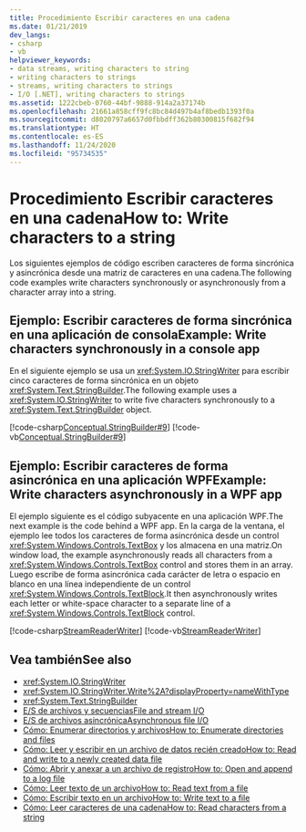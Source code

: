 ```yaml
---
title: Procedimiento Escribir caracteres en una cadena
ms.date: 01/21/2019
dev_langs:
- csharp
- vb
helpviewer_keywords:
- data streams, writing characters to string
- writing characters to strings
- streams, writing characters to strings
- I/O [.NET], writing characters to strings
ms.assetid: 1222cbeb-0760-44bf-9888-914a2a37174b
ms.openlocfilehash: 21661a858cff9fc8bc84d497b4af8bedb1393f0a
ms.sourcegitcommit: d8020797a6657d0fbbdff362b80300815f682f94
ms.translationtype: HT
ms.contentlocale: es-ES
ms.lasthandoff: 11/24/2020
ms.locfileid: "95734535"
---
```

# <a name="how-to-write-characters-to-a-string"></a><span data-ttu-id="0d507-102">Procedimiento Escribir caracteres en una cadena</span><span class="sxs-lookup"><span data-stu-id="0d507-102">How to: Write characters to a string</span></span>

<span data-ttu-id="0d507-103">Los siguientes ejemplos de código escriben caracteres de forma sincrónica y asincrónica desde una matriz de caracteres en una cadena.</span><span class="sxs-lookup"><span data-stu-id="0d507-103">The following code examples write characters synchronously or asynchronously from a character array into a string.</span></span>  
  
## <a name="example-write-characters-synchronously-in-a-console-app"></a><span data-ttu-id="0d507-104">Ejemplo: Escribir caracteres de forma sincrónica en una aplicación de consola</span><span class="sxs-lookup"><span data-stu-id="0d507-104">Example: Write characters synchronously in a console app</span></span>  

 <span data-ttu-id="0d507-105">En el siguiente ejemplo se usa un <xref:System.IO.StringWriter> para escribir cinco caracteres de forma sincrónica en un objeto <xref:System.Text.StringBuilder>.</span><span class="sxs-lookup"><span data-stu-id="0d507-105">The following example uses a <xref:System.IO.StringWriter> to write five characters synchronously to a <xref:System.Text.StringBuilder> object.</span></span>
  
 [!code-csharp[Conceptual.StringBuilder#9](../../../samples/snippets/csharp/VS_Snippets_CLR/Conceptual.StringBuilder/cs/example2.cs#9)]
 [!code-vb[Conceptual.StringBuilder#9](../../../samples/snippets/visualbasic/VS_Snippets_CLR/Conceptual.StringBuilder/vb/example2.vb#9)]  
  
## <a name="example-write-characters-asynchronously-in-a-wpf-app"></a><span data-ttu-id="0d507-106">Ejemplo: Escribir caracteres de forma asincrónica en una aplicación WPF</span><span class="sxs-lookup"><span data-stu-id="0d507-106">Example: Write characters asynchronously in a WPF app</span></span>

 <span data-ttu-id="0d507-107">El ejemplo siguiente es el código subyacente en una aplicación WPF.</span><span class="sxs-lookup"><span data-stu-id="0d507-107">The next example is the code behind a WPF app.</span></span> <span data-ttu-id="0d507-108">En la carga de la ventana, el ejemplo lee todos los caracteres de forma asincrónica desde un control <xref:System.Windows.Controls.TextBox> y los almacena en una matriz.</span><span class="sxs-lookup"><span data-stu-id="0d507-108">On window load, the example asynchronously reads all characters from a <xref:System.Windows.Controls.TextBox> control and stores them in an array.</span></span> <span data-ttu-id="0d507-109">Luego escribe de forma asincrónica cada carácter de letra o espacio en blanco en una línea independiente de un control <xref:System.Windows.Controls.TextBlock>.</span><span class="sxs-lookup"><span data-stu-id="0d507-109">It then asynchronously writes each letter or white-space character to a separate line of a <xref:System.Windows.Controls.TextBlock> control.</span></span>  
  
 [!code-csharp[StreamReaderWriter](../../../samples/snippets/csharp/VS_Snippets_Wpf/StringReaderWriter/MainWindow.xaml.cs)]
 [!code-vb[StreamReaderWriter](../../../samples/snippets/visualbasic/VS_Snippets_Wpf/StringReaderWriter/MainWindow.xaml.vb)]  
  
## <a name="see-also"></a><span data-ttu-id="0d507-110">Vea también</span><span class="sxs-lookup"><span data-stu-id="0d507-110">See also</span></span>

- <xref:System.IO.StringWriter>  
- <xref:System.IO.StringWriter.Write%2A?displayProperty=nameWithType>  
- <xref:System.Text.StringBuilder>  
- [<span data-ttu-id="0d507-111">E/S de archivos y secuencias</span><span class="sxs-lookup"><span data-stu-id="0d507-111">File and stream I/O</span></span>](index.md)  
- [<span data-ttu-id="0d507-112">E/S de archivos asincrónica</span><span class="sxs-lookup"><span data-stu-id="0d507-112">Asynchronous file I/O</span></span>](asynchronous-file-i-o.md)  
- [<span data-ttu-id="0d507-113">Cómo: Enumerar directorios y archivos</span><span class="sxs-lookup"><span data-stu-id="0d507-113">How to: Enumerate directories and files</span></span>](how-to-enumerate-directories-and-files.md)  
- [<span data-ttu-id="0d507-114">Cómo: Leer y escribir en un archivo de datos recién creado</span><span class="sxs-lookup"><span data-stu-id="0d507-114">How to: Read and write to a newly created data file</span></span>](how-to-read-and-write-to-a-newly-created-data-file.md)  
- [<span data-ttu-id="0d507-115">Cómo: Abrir y anexar a un archivo de registro</span><span class="sxs-lookup"><span data-stu-id="0d507-115">How to: Open and append to a log file</span></span>](how-to-open-and-append-to-a-log-file.md)  
- [<span data-ttu-id="0d507-116">Cómo: Leer texto de un archivo</span><span class="sxs-lookup"><span data-stu-id="0d507-116">How to: Read text from a file</span></span>](how-to-read-text-from-a-file.md)  
- [<span data-ttu-id="0d507-117">Cómo: Escribir texto en un archivo</span><span class="sxs-lookup"><span data-stu-id="0d507-117">How to: Write text to a file</span></span>](how-to-write-text-to-a-file.md)  
- [<span data-ttu-id="0d507-118">Cómo: Leer caracteres de una cadena</span><span class="sxs-lookup"><span data-stu-id="0d507-118">How to: Read characters from a string</span></span>](how-to-read-characters-from-a-string.md)
